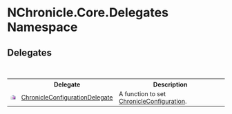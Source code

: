 # NChronicle.Core.Delegates Namespace

## Delegates
&nbsp;<table><tr><th></th><th>Delegate</th><th>Description</th></tr><tr><td>![Public delegate](media/pubdelegate.gif "Public delegate")</td><td><a href="T_NChronicle_Core_Delegates_ChronicleConfigurationDelegate.md">ChronicleConfigurationDelegate</a></td><td>
A function to set <a href="T_NChronicle_Core_Model_ChronicleConfiguration.md">ChronicleConfiguration</a>.</td></tr></table>&nbsp;

